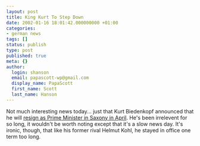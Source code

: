 ```yaml
---
layout: post
title: King Kurt To Step Down
date: 2002-01-16 18:01:42.000000000 +01:00
categories:
- german news
tags: []
status: publish
type: post
published: true
meta: {}
author:
  login: shanson
  email: papascott-wp@gmail.com
  display_name: PapaScott
  first_name: Scott
  last_name: Hanson
---
```

<p>Not much interesting news today... just that Kurt Biedenkopf announced that he will <a href="http://www.expatica.com/germany.asp?pad=190,205,&amp;item_id=18517">resign as Prime Minister in Saxony in April</a>. He's been irrelevent for so long,  it wouldn't be worth noting except that it's a slow news day. It's ironic, though, that like his former rival Helmut Kohl, he stayed in office one term too long.</p>
